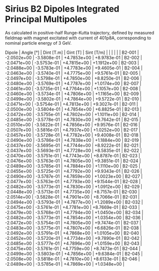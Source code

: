 Sirius B2 Dipoles Integrated Principal Multipoles
=================================================

As calculated in positive-half Runge-Kutta trajectory,
defined by measured fieldmap with magnet excitated with current of 401p8A,
corresponding to nominal particle energy of 3 GeV.

  Dipole   |  Angle [°]  |  Dint [T.m]  |  Gint [T]   | Sint [T/m]  |
           |             |              |             |             |
  B2-001   | -2.0502e+00 | -3.5808e-01  | +4.7853e+00 | +8.9783e-01 |
  B2-002   | -2.0471e+00 | -3.5753e-01  | +4.7815e+00 | +1.1912e+00 |
  B2-003   | -2.0488e+00 | -3.5783e-01  | +4.7783e+00 | +9.4605e-01 |
  B2-004   | -2.0463e+00 | -3.5740e-01  | +4.7775e+00 | +9.5761e-01 |
  B2-005   | -2.0497e+00 | -3.5798e-01  | +4.7850e+00 | +8.8250e-01 |
  B2-006   | -2.0480e+00 | -3.5769e-01  | +4.7787e+00 | +1.0174e+00 |
  B2-007   | -2.0461e+00 | -3.5735e-01  | +4.7764e+00 | +1.1057e+00 |
  B2-008   | -2.0460e+00 | -3.5734e-01  | +4.7806e+00 | +1.1165e+00 |
  B2-009   | -2.0499e+00 | -3.5802e-01  | +4.7864e+00 | +9.5722e-01 |
  B2-010   | -2.0471e+00 | -3.5754e-01  | +4.7813e+00 | +9.3027e-01 |
  B2-011   | -2.0500e+00 | -3.5804e-01  | +4.7854e+00 | +6.8825e-01 |
  B2-013   | -2.0472e+00 | -3.5755e-01  | +4.7802e+00 | +1.1011e+00 |
  B2-014   | -2.0485e+00 | -3.5778e-01  | +4.7830e+00 | +9.7642e-01 |
  B2-015   | -2.0510e+00 | -3.5822e-01  | +4.7856e+00 | +9.9576e-01 |
  B2-016   | -2.0507e+00 | -3.5816e-01  | +4.7937e+00 | +1.0252e+00 |
  B2-017   | -2.0457e+00 | -3.5728e-01  | +4.7782e+00 | +9.4008e-01 |
  B2-018   | -2.0490e+00 | -3.5786e-01  | +4.7838e+00 | +1.1884e+00 |
  B2-019   | -2.0437e+00 | -3.5695e-01  | +4.7744e+00 | +8.9222e-01 |
  B2-021   | -2.0437e+00 | -3.5693e-01  | +4.7728e+00 | +8.5835e-01 |
  B2-022   | -2.0470e+00 | -3.5751e-01  | +4.7743e+00 | +8.8787e-01 |
  B2-023   | -2.0476e+00 | -3.5763e-01  | +4.7805e+00 | +9.3851e-01 |
  B2-024   | -2.0489e+00 | -3.5785e-01  | +4.7884e+00 | +1.1110e+00 |
  B2-025   | -2.0455e+00 | -3.5725e-01  | +4.7792e+00 | +9.9343e-01 |
  B2-026   | -2.0490e+00 | -3.5787e-01  | +4.7859e+00 | +1.0023e+00 |
  B2-027   | -2.0477e+00 | -3.5763e-01  | +4.7793e+00 | +9.1544e-01 |
  B2-028   | -2.0482e+00 | -3.5773e-01  | +4.7830e+00 | +1.0912e+00 |
  B2-029   | -2.0448e+00 | -3.5713e-01  | +4.7735e+00 | +8.7157e-01 |
  B2-030   | -2.0514e+00 | -3.5828e-01  | +4.7901e+00 | +8.7066e-01 |
  B2-031   | -2.0494e+00 | -3.5793e-01  | +4.7877e+00 | +1.2089e+00 |
  B2-032   | -2.0475e+00 | -3.5761e-01  | +4.7781e+00 | +8.7669e-01 |
  B2-033   | -2.0479e+00 | -3.5768e-01  | +4.7794e+00 | +1.0450e+00 |
  B2-034   | -2.0482e+00 | -3.5773e-01  | +4.7854e+00 | +1.0354e+00 |
  B2-036   | -2.0472e+00 | -3.5754e-01  | +4.7805e+00 | +9.7474e-01 |
  B2-037   | -2.0483e+00 | -3.5775e-01  | +4.7807e+00 | +6.6826e-01 |
  B2-038   | -2.0492e+00 | -3.5791e-01  | +4.7868e+00 | +1.0105e+00 |
  B2-040   | -2.0452e+00 | -3.5720e-01  | +4.7734e+00 | +9.7890e-01 |
  B2-042   | -2.0485e+00 | -3.5777e-01  | +4.7896e+00 | +1.0159e+00 |
  B2-043   | -2.0475e+00 | -3.5761e-01  | +4.7759e+00 | +8.7473e-01 |
  B2-044   | -2.0499e+00 | -3.5803e-01  | +4.7856e+00 | +9.6384e-01 |
  B2-045   | -2.0508e+00 | -3.5818e-01  | +4.7810e+00 | +8.6133e-01 |
  B2-046   | -2.0489e+00 | -3.5785e-01  | +4.7869e+00 | +1.0348e+00 |
